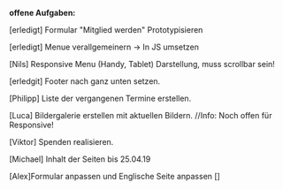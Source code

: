 **offene Aufgaben:**

[erledigt] Formular "Mitglied werden" Prototypisieren

[erledigt] Menue verallgemeinern -> In JS umsetzen

[Nils] Responsive Menu (Handy, Tablet) Darstellung, muss scrollbar sein!

[erledgit] Footer nach ganz unten setzen.

[Philipp] Liste der vergangenen Termine erstellen.

[Luca] Bildergalerie erstellen mit aktuellen Bildern. //Info: Noch offen für Responsive!

[Viktor] Spenden realisieren.

[Michael] Inhalt der Seiten bis 25.04.19

[Alex]Formular anpassen und Englische Seite anpassen
[]

